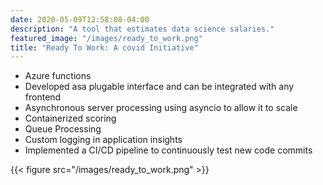 ```yaml
---
date: 2020-05-09T12:58:08-04:00
description: "A tool that estimates data science salaries."
featured_image: "/images/ready_to_work.png"
title: "Ready To Work: A covid Initiative"
---
```


* Azure functions
* Developed asa plugable interface and can be integrated with any frontend
* Asynchronous server processing using asyncio to allow it to scale
* Containerized scoring
* Queue Processing
* Custom logging in application insights
* Implemented a CI/CD pipeline to continuously test new code commits


{{< figure src="/images/ready_to_work.png" >}}

<!-- [Link to GitHub Repository](https://github.com/PlayingNumbers/ds_salary_proj) -->

